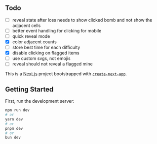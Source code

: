 ## Todo

- [ ] reveal state after loss needs to show clicked bomb and not show the adjacent cells
- [ ] better event handling for clicking for mobile
- [ ] quick reveal mode
- [x] color adjacent counts
- [ ] store best time for each difficulty
- [x] disable clicking on flagged items
- [ ] use custom svgs, not emojis
- [ ] reveal should not reveal a flagged mine

This is a [Next.js](https://nextjs.org) project bootstrapped with [`create-next-app`](https://nextjs.org/docs/app/api-reference/cli/create-next-app).

## Getting Started

First, run the development server:

```bash
npm run dev
# or
yarn dev
# or
pnpm dev
# or
bun dev
```
